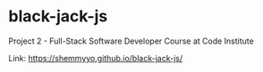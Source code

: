 # black-jack-js
Project 2 - Full-Stack Software Developer Course at Code Institute

Link: https://shemmyyo.github.io/black-jack-js/
